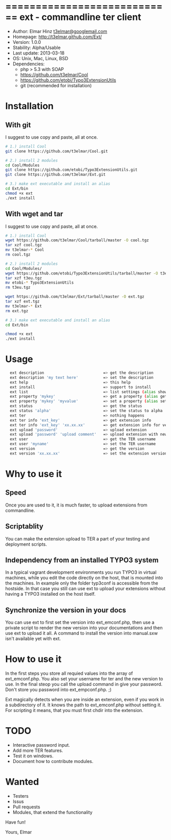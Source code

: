 ============================
ext - commandline ter client 
============================

 * Author: Elmar Hinz <t3elmar@googlemail.com>
 * Homepage: http://t3elmar.github.com/Ext/
 * Version: 1.0.0
 * Stability: Alpha/Usable
 * Last update: 2013-03-18
 * OS: Unix, Mac, Linux, BSD
 * Dependencies: 
   * php > 5.3 with SOAP
   * https://github.com/t3elmar/Cool
   * https://github.com/etobi/Typo3ExtensionUtils
   * git (recommended for installation)

Installation
============

With git
--------

I suggest to use copy and paste, all at once.

```sh
# 1.) install Cool
git clone https://github.com/t3elmar/Cool.git

# 2.) install 2 modules
cd Cool/Modules
git clone https://github.com/etobi/Typo3ExtensionUtils.git
git clone https://github.com/t3elmar/Ext.git

# 3.) make ext executable and install an alias
cd Ext/bin
chmod +x ext
./ext install 
```

With wget and tar
-----------------

I suggest to use copy and paste, all at once.

```sh
# 1.) install Cool
wget https://github.com/t3elmar/Cool/tarball/master -O cool.tgz
tar xzf cool.tgz
mv t3elmar-* Cool
rm cool.tgz

# 2.) install 2 modules
cd Cool/Modules/
wget https://github.com/etobi/Typo3ExtensionUtils/tarball/master -O t3eu.tgz
tar xzf t3eu.tgz 
mv etobi-* Typo3ExtensionUtils
rm t3eu.tgz

wget https://github.com/t3elmar/Ext/tarball/master -O ext.tgz
tar xzf ext.tgz
mv t3elmar-* Ext
rm ext.tgz

# 3.) make ext executable and install an alias
cd Ext/bin

chmod +x ext
./ext install
```

Usage
=====

```sh
  ext description                          => get the description
  ext description 'my text here'           => set the description
  ext help                                 => this help
  ext install                              => support to install
  ext list                                 => list settings (alias show, info)
  ext property 'mykey'                     => get a property (alias get)
  ext property 'mykey' 'myvalue'           => set a property (alias set)
  ext status                               => get the status
  ext status 'alpha'                       => set the status to alpha
  ext ter                                  => nothing happens
  ext ter info 'ext_key'                   => get extension info
  ext ter info 'ext_key' 'xx.xx.xx'        => get extension info for version xx.xx.xx
  ext upload 'password'                    => upload extension
  ext upload 'password' 'upload comment'   => upload extension with new comment
  ext user                                 => get the TER username
  ext user 'myname'                        => set the TER username
  ext version                              => get the version
  ext version 'xx.xx.xx'                   => set the extension version xx.xx.xx
```

Why to use it
==============

Speed
-----

Once you are used to it, it is much faster, to upload extensions from commandline.

Scriptablity
------------

You can make the extension upload to TER a part of your testing and deployment scripts.

Independency from an installed TYPO3 system
-------------------------------------------

In a typical vagrant development environments you run TYPO3 in virtual machines, 
while you edit the code directly on the host, that is mounted into the machines.
In example only the folder typ3conf is accessible from the hostside.
In that case you still can use ext to upload your extensions without having a 
TYPO3 installed on the host itself.

Synchronize the version in your docs
------------------------------------

You can use ext to first set the version into ext_emconf.php, then use a private 
script to render the new version into your documentations and then use ext to 
upload it all. A command to install the version into manual.sxw isn't available yet
with ext.

How to use it
=============

In the first steps you store all requied values into the array of ext_emconf.php.
You also set your username for ter and the new version to use. 
In the final steop you call the upload command in give your password. 
Don't store you password into ext_empconf.php. ;)

Ext magically detects when you are inside an extension, even if you work in 
a subdirectory of it. It knows the path to ext_emconf.php without setting it. 
For scripting it means, that you must first chdir into the extension.

TODO
====

  * Interactive password input.
  * Add more TER features.
  * Test it on windows.
  * Document how to contribute modules.

Wanted
======

  * Testers
  * Issus
  * Pull requests
  * Modules, that extend the functionality 

 
Have fun!

Yours, Elmar



